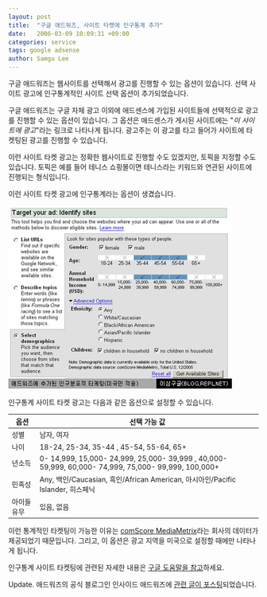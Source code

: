 ```yaml
---
layout: post
title:  "구글 애드워즈, 사이트 타켓에 인구통계 추가"
date:   2006-03-09 10:09:31 +09:00
categories: service
tags: google adsense
author: Samgu Lee
---
```

구글 애드워즈는 웹사이트를 선택해서 광고를 진행할 수 있는 옵션이 있습니다. 선택 사이트 광고에 인구통계적인 사이트 선택 옵션이 추가되었습니다.

구글 애드워즈는 구글 자체 광고 이외에 애드센스에 가입된 사이트들에 선택적으로 광고를 진행할 수 있는 옵션이 있습니다. 그 옵션은 애드센스가 게시된 사이트에는 "*이 사이트에 광고*"라는 링크로 나타나게 됩니다. 광고주는 이 광고를 타고 들어가 사이트에 타켓팅된 광고를 진행할 수 있습니다.

이런 사이트 타켓 광고는 정확한 웹사이트로 진행할 수도 있겠지만, 토픽을 지정할 수도 있습니다. 토픽은 예를 들어 테니스 쇼핑몰이면 테니스라는 키워드와 연관된 사이트에 진행되는 형식입니다.

이런 사이트 타켓 광고에 인구통계라는 옵션이 생겼습니다.

![구글 애드워즈의 인구통계 사이트 타켓광고](/assets/adwords_demographics.jpg)

인구통계 사이트 타켓 광고는 다음과 같은 옵션으로 설정할 수 있습니다.

| 옵션      | 선택 가능 값 |
| ----------- | ----------- |
| 성별      | 남자, 여자       |
| 나이   | 18-24, 25-34, 35-44 , 45-54, 55-64, 65+        |
| 년소득   | 0- 14,999, 15,000- 24,999, 25,000- 39,999 , 40,000- 59,999, 60,000- 74,999, 75,000- 99,999, 100,000+        |
| 민족성   | Any, 백인/Caucasian, 흑인/African American, 아시아인/Pacific Islander, 히스페닉        |
| 아이들 유무   | 있음, 없음        |

이런 통계적인 타켓팅이 가능한 이유는 [comScore MediaMetrix](http://www.comscore.com/)라는 회사의 데이터가 제공되었기 때문입니다. 그리고, 이 옵션은 광고 지역을 미국으로 설정할 때에만 나타나게 됩니다.

인구통계 사이트 타켓팅에 관련된 자세한 내용은 [구글 도움말을 참고](https://adwords.google.com/support/bin/answer.py?answer=33743)하세요.

Update. 애드워즈의 공식 블로그인 인사이드 애드워즈에 [관련 글이 포스팅](http://adwords.blogspot.com/2006/03/new-demographic-site-selection.html)되었습니다.
